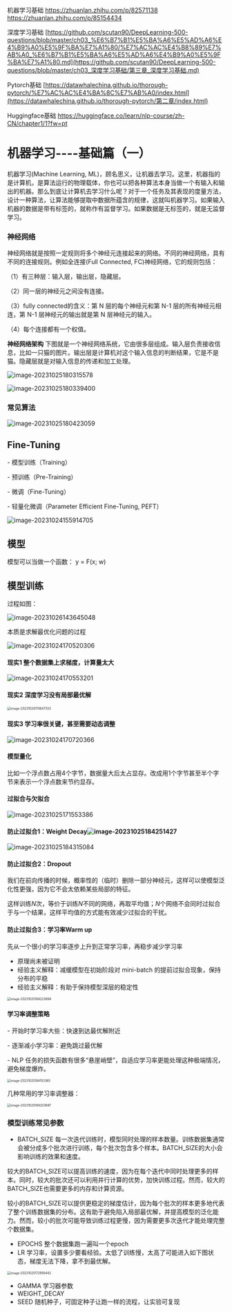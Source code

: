 机器学习基础 https://zhuanlan.zhihu.com/p/82571138  https://zhuanlan.zhihu.com/p/85154434  

深度学习基础 [https://github.com/scutan90/DeepLearning-500-questions/blob/master/ch03_%E6%B7%B1%E5%BA%A6%E5%AD%A6%E4%B9%A0%E5%9F%BA%E7%A1%80/%E7%AC%AC%E4%B8%89%E7%AB%A0_%E6%B7%B1%E5%BA%A6%E5%AD%A6%E4%B9%A0%E5%9F%BA%E7%A1%80.md](https://github.com/scutan90/DeepLearning-500-questions/blob/master/ch03_深度学习基础/第三章_深度学习基础.md)  

Pytorch基础 [https://datawhalechina.github.io/thorough-pytorch/%E7%AC%AC%E4%BA%8C%E7%AB%A0/index.html](https://datawhalechina.github.io/thorough-pytorch/第二章/index.html)  

Huggingface基础 https://huggingface.co/learn/nlp-course/zh-CN/chapter1/1?fw=pt 



# 机器学习----基础篇（一）

机器学习(Machine Learning, ML)，顾名思义，让机器去学习。这里，机器指的是计算机，是算法运行的物理载体，你也可以把各种算法本身当做一个有输入和输出的机器。那么到底让计算机去学习什么呢？对于一个任务及其表现的度量方法，设计一种算法，让算法能够提取中数据所蕴含的规律，这就叫机器学习。如果输入机器的数据是带有标签的，就称作有监督学习。如果数据是无标签的，就是无监督学习。



### 神经网络

 神经网络就是按照一定规则将多个神经元连接起来的网络。不同的神经网络，具有不同的连接规则。例如全连接(Full Connected, FC)神经网络，它的规则包括：

（1）有三种层：输入层，输出层，隐藏层。

（2）同一层的神经元之间没有连接。

（3）fully connected的含义：第 N 层的每个神经元和第 N-1 层的所有神经元相连，第 N-1 层神经元的输出就是第 N 层神经元的输入。

（4）每个连接都有一个权值。

**神经网络架构** 下图就是一个神经网络系统，它由很多层组成。输入层负责接收信息，比如一只猫的图片。输出层是计算机对这个输入信息的判断结果，它是不是猫。隐藏层就是对输入信息的传递和加工处理。

![image-20231025180315578](.asserts/image-20231025180315578.png)

![image-20231025180339400](.asserts/image-20231025180339400.png)

### 常见算法

![image-20231025180423059](.asserts/image-20231025180423059.png)





## Fine-Tuning

\- 模型训练（Training）

\- 预训练（Pre-Training）

\- 微调（Fine-Tuning）

\- 轻量化微调（Parameter Efficient Fine-Tuning, PEFT）

![image-20231024155914705](.asserts/image-20231024155914705.png)



## 模型

模型可以当做一个函数： y = F(x; w)



## 模型训练

过程如图：

![image-20231026143645048](.asserts/image-20231026143645048.png)

本质是求解最优化问题的过程

![image-20231024170520306](.asserts/image-20231024170520306.png)

#### 现实1 整个数据集上求梯度，计算量太大

![image-20231024170553201](.asserts/image-20231024170553201.png)

#### 现实2 深度学习没有局部最优解

<img src=".asserts/image-20231024170647333.png" alt="image-20231024170647333" style="zoom:50%;" />

#### 现实3 学习率很关键，甚至需要动态调整

![image-20231024170720366](.asserts/image-20231024170720366.png)



#### 模型量化

比如一个浮点数占用4个字节，数据量大后太占显存。改成用1个字节甚至半个字节来表示一个浮点数来节约显存。





#### 过拟合与欠拟合

![image-20231025171553386](.asserts/image-20231025171553386.png)



#### 防止过拟合1：Weight Decay![image-20231025184251427](.asserts/image-20231025184251427.png)



![image-20231025184315084](.asserts/image-20231025184315084.png)

#### 防止过拟合2：Dropout

我们在前向传播的时候，概率性的（临时）删除一部分神经元，这样可以使模型泛化性更强，因为它不会太依赖某些局部的特征。

这样训练$N$次，等价于训练$N$不同的网络，再取平均值；$N$个网络不会同时过拟合于与一个结果，这样平均值的方式能有效减少过拟合的干扰。



#### 防止过拟合3：学习率Warm up

先从一个很小的学习率逐步上升到正常学习率，再稳步减少学习率

* 原理尚未被证明
* 经验主义解释：减缓模型在初始阶段对 mini-batch 的提前过拟合现象，保持分布的平稳
* 经验主义解释：有助于保持模型深层的稳定性

<img src=".asserts/image-20231025184223694.png" alt="image-20231025184223694" style="zoom:50%;" />



#### 学习率调整策略

\- 开始时学习率大些：快速到达最优解附近

\- 逐渐减小学习率：避免跳过最优解

\- NLP 任务的损失函数有很多“悬崖峭壁”，自适应学习率更能处理这种极端情况，避免梯度爆炸。

<img src=".asserts/image-20231025184153365.png" alt="image-20231025184153365" style="zoom:50%;" />

几种常用的学习率调整器：

<img src=".asserts/image-20231025184203697.png" alt="image-20231025184203697" style="zoom:50%;" />



### 模型训练常见参数

* BATCH_SIZE 每一次迭代训练时，模型同时处理的样本数量。训练数据集通常会被分成多个批次进行训练，每个批次包含多个样本。BATCH_SIZE的大小会影响训练的效果和速度。

​		较大的BATCH_SIZE可以提高训练的速度，因为在每个迭代中同时处理更多的样本。同时，较大的批次还可以利用并行计算的优势，加快训练过程。然而，较大的BATCH_SIZE也需要更多的内存和计算资源。

​		较小的BATCH_SIZE可以提供更稳定的梯度估计，因为每个批次的样本更多地代表了整个训练数据集的分布。这有助于避免陷入局部最优解，并提高模型的泛化能力。然而，较小的批次可能导致训练过程更慢，因为需要更多次迭代才能处理完整个数据集。

* EPOCHS 整个数据集跑一遍叫一个epoch
* LR 学习率，设置多少要看经验。太低了训练慢，太高了可能进入如下图状态，梯度无法下降，拿不到最优解。

<img src=".asserts/image-20231025172956442.png" alt="image-20231025172956442" style="zoom:50%;" />

* GAMMA 学习器参数
* WEIGHT_DECAY
* SEED 随机种子，可固定种子让跑一样的流程，让实验可复现





